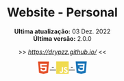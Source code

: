 <div align='center'>
    <h1>Website - Personal</h1>
</div>

<div align='center'>
    <p><strong>Ultima atualização:</strong> 03 Dez. 2022<br><strong>Última versão:</strong> 2.0.0</p>
    <p>>> <a target='_blank' href='https://drypzz.github.io/'><i>https://drypzz.github.io/</i></a> <<</p>
</div>

<div align='center'>
    <a target='_blank' href='https://github.com/drypzz/'>
        <div dir='auto'>
            <img align='center' src='https://raw.githubusercontent.com/devicons/devicon/master/icons/html5/html5-plain.svg' width='30' alt='html5'>
            -
            <img align='center' src='https://raw.githubusercontent.com/devicons/devicon/master/icons/javascript/javascript-plain.svg' width='30' alt='js'>
            -
            <img align='center' src='https://raw.githubusercontent.com/devicons/devicon/master/icons/css3/css3-plain.svg' width='30' alt='css3'>
        </div>
    </a>
</div>
